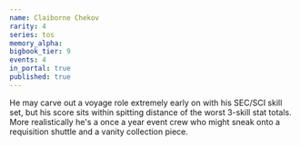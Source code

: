 ```yaml
---
name: Claiborne Chekov
rarity: 4
series: tos
memory_alpha:
bigbook_tier: 9
events: 4
in_portal: true
published: true
---
```


He may carve out a voyage role extremely early on with his SEC/SCI skill set, but his score sits within spitting distance of the worst 3-skill stat totals. More realistically he's a once a year event crew who might sneak onto a requisition shuttle and a vanity collection piece.
